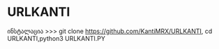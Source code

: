 # URLKANTI
ინსტალაცია >>> git clone https://github.com/KantiMRX/URLKANTI, cd URLKANTI,python3 URLKANTI.PY
